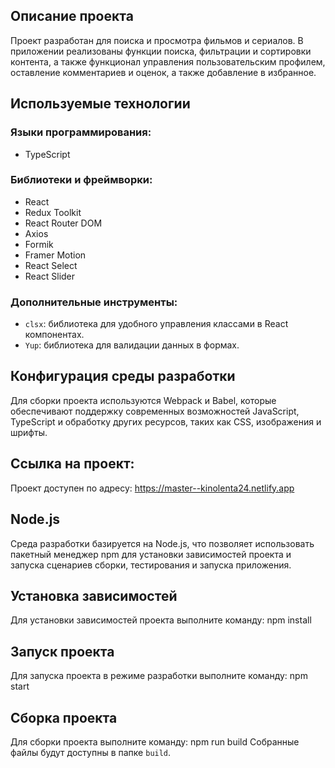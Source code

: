 ## Описание проекта

Проект разработан для поиска и просмотра фильмов и сериалов. В приложении реализованы функции поиска, фильтрации и сортировки контента, а также функционал управления пользовательским профилем, оставление комментариев и оценок, а также добавление в избранное.

## Используемые технологии

### Языки программирования:
- TypeScript

### Библиотеки и фреймворки:
- React
- Redux Toolkit
- React Router DOM
- Axios
- Formik
- Framer Motion
- React Select
- React Slider

### Дополнительные инструменты:
- `clsx`: библиотека для удобного управления классами в React компонентах.
- `Yup`: библиотека для валидации данных в формах.

## Конфигурация среды разработки

Для сборки проекта используются Webpack и Babel, которые обеспечивают поддержку современных возможностей JavaScript, TypeScript и обработку других ресурсов, таких как CSS, изображения и шрифты.

## Ссылка на проект:
Проект доступен по адресу: https://master--kinolenta24.netlify.app

## Node.js

Среда разработки базируется на Node.js, что позволяет использовать пакетный менеджер npm для установки зависимостей проекта и запуска сценариев сборки, тестирования и запуска приложения.

## Установка зависимостей

Для установки зависимостей проекта выполните команду:
npm install

## Запуск проекта

Для запуска проекта в режиме разработки выполните команду:
npm start

## Сборка проекта

Для сборки проекта выполните команду:
npm run build
Собранные файлы будут доступны в папке `build`.

